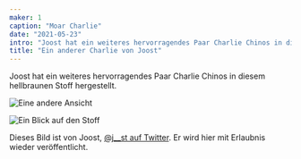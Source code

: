 ```yaml
---
maker: 1
caption: "Moar Charlie"
date: "2021-05-23"
intro: "Joost hat ein weiteres hervorragendes Paar Charlie Chinos in diesem hellbraunen Stoff hergestellt."
title: "Ein anderer Charlie von Joost"
---
```



Joost hat ein weiteres hervorragendes Paar Charlie Chinos in diesem hellbraunen Stoff hergestellt.

![Eine andere Ansicht](https://posts.freesewing.org/uploads/charlie_by_joost_2_charliebyjoost3_78b3eecfb6.jpg)

![Ein Blick auf den Stoff](https://posts.freesewing.org/uploads/charlie_by_joost_2_charliebyjoost4_0329b2ca47.jpg)

Dieses Bild ist von Joost, [@j__st auf Twitter](https://twitter.com/j__st). Er wird hier mit Erlaubnis wieder veröffentlicht.

